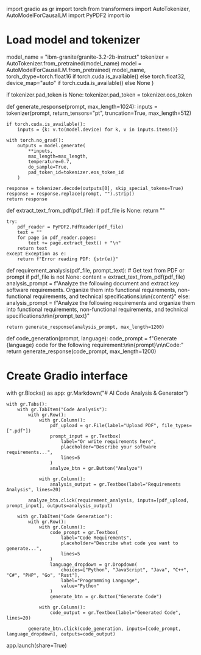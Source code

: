  import gradio as gr
import torch
from transformers import AutoTokenizer, AutoModelForCausalLM
import PyPDF2
import io

# Load model and tokenizer
model_name = "ibm-granite/granite-3.2-2b-instruct"
tokenizer = AutoTokenizer.from_pretrained(model_name)
model = AutoModelForCausalLM.from_pretrained(
    model_name,
    torch_dtype=torch.float16 if torch.cuda.is_available() else torch.float32,
    device_map="auto" if torch.cuda.is_available() else None
)

if tokenizer.pad_token is None:
    tokenizer.pad_token = tokenizer.eos_token

def generate_response(prompt, max_length=1024):
    inputs = tokenizer(prompt, return_tensors="pt", truncation=True, max_length=512)

    if torch.cuda.is_available():
        inputs = {k: v.to(model.device) for k, v in inputs.items()}

    with torch.no_grad():
        outputs = model.generate(
            **inputs,
            max_length=max_length,
            temperature=0.7,
            do_sample=True,
            pad_token_id=tokenizer.eos_token_id
        )

    response = tokenizer.decode(outputs[0], skip_special_tokens=True)
    response = response.replace(prompt, "").strip()
    return response

def extract_text_from_pdf(pdf_file):
    if pdf_file is None:
        return ""

    try:
        pdf_reader = PyPDF2.PdfReader(pdf_file)
        text = ""
        for page in pdf_reader.pages:
            text += page.extract_text() + "\n"
        return text
    except Exception as e:
        return f"Error reading PDF: {str(e)}"

def requirement_analysis(pdf_file, prompt_text):
    # Get text from PDF or prompt
    if pdf_file is not None:
        content = extract_text_from_pdf(pdf_file)
        analysis_prompt = f"Analyze the following document and extract key software requirements. Organize them into functional requirements, non-functional requirements, and technical specifications:\n\n{content}"
    else:
        analysis_prompt = f"Analyze the following requirements and organize them into functional requirements, non-functional requirements, and technical specifications:\n\n{prompt_text}"

    return generate_response(analysis_prompt, max_length=1200)

def code_generation(prompt, language):
    code_prompt = f"Generate {language} code for the following requirement:\n\n{prompt}\n\nCode:"
    return generate_response(code_prompt, max_length=1200)

# Create Gradio interface
with gr.Blocks() as app:
    gr.Markdown("# AI Code Analysis & Generator")

    with gr.Tabs():
        with gr.TabItem("Code Analysis"):
            with gr.Row():
                with gr.Column():
                    pdf_upload = gr.File(label="Upload PDF", file_types=[".pdf"])
                    prompt_input = gr.Textbox(
                        label="Or write requirements here",
                        placeholder="Describe your software requirements...",
                        lines=5
                    )
                    analyze_btn = gr.Button("Analyze")

                with gr.Column():
                    analysis_output = gr.Textbox(label="Requirements Analysis", lines=20)

            analyze_btn.click(requirement_analysis, inputs=[pdf_upload, prompt_input], outputs=analysis_output)

        with gr.TabItem("Code Generation"):
            with gr.Row():
                with gr.Column():
                    code_prompt = gr.Textbox(
                        label="Code Requirements",
                        placeholder="Describe what code you want to generate...",
                        lines=5
                    )
                    language_dropdown = gr.Dropdown(
                        choices=["Python", "JavaScript", "Java", "C++", "C#", "PHP", "Go", "Rust"],
                        label="Programming Language",
                        value="Python"
                    )
                    generate_btn = gr.Button("Generate Code")

                with gr.Column():
                    code_output = gr.Textbox(label="Generated Code", lines=20)

            generate_btn.click(code_generation, inputs=[code_prompt, language_dropdown], outputs=code_output)

app.launch(share=True)
